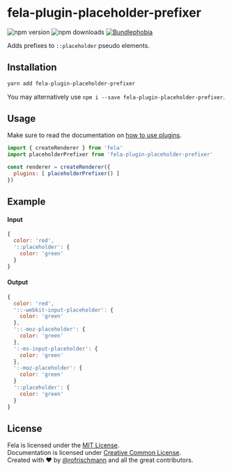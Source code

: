 # fela-plugin-placeholder-prefixer

<img alt="npm version" src="https://badge.fury.io/js/fela-plugin-placeholder-prefixer.svg"> <img alt="npm downloads" src="https://img.shields.io/npm/dm/fela-plugin-placeholder-prefixer.svg"> <a href="https://bundlephobia.com/result?p=fela-plugin-placeholder-prefixer@latest"><img alt="Bundlephobia" src="https://img.shields.io/bundlephobia/min/fela-plugin-placeholder-prefixer.svg"></a>

Adds prefixes to `::placeholder` pseudo elements.

## Installation
```sh
yarn add fela-plugin-placeholder-prefixer
```
You may alternatively use `npm i --save fela-plugin-placeholder-prefixer`.


## Usage
Make sure to read the documentation on [how to use plugins](http://fela.js.org/docs/advanced/Plugins.html).

```javascript
import { createRenderer } from 'fela'
import placeholderPrefixer from 'fela-plugin-placeholder-prefixer'

const renderer = createRenderer({
  plugins: [ placeholderPrefixer() ]
})
```

## Example

#### Input
```javascript
{
  color: 'red',
  '::placeholder': {
    color: 'green'
  }
}
```
#### Output
```javascript
{
  color: 'red',
  '::-webkit-input-placeholder': {
    color: 'green'
  },
  '::-moz-placeholder': {
    color: 'green'
  },
  ':-ms-input-placeholder': {
    color: 'green'
  },
  ':-moz-placeholder': {
    color: 'green'
  }
  '::placeholder': {
    color: 'green'
  }
}
```

## License
Fela is licensed under the [MIT License](http://opensource.org/licenses/MIT).<br>
Documentation is licensed under [Creative Common License](http://creativecommons.org/licenses/by/4.0/).<br>
Created with ♥ by [@rofrischmann](http://rofrischmann.de) and all the great contributors.
